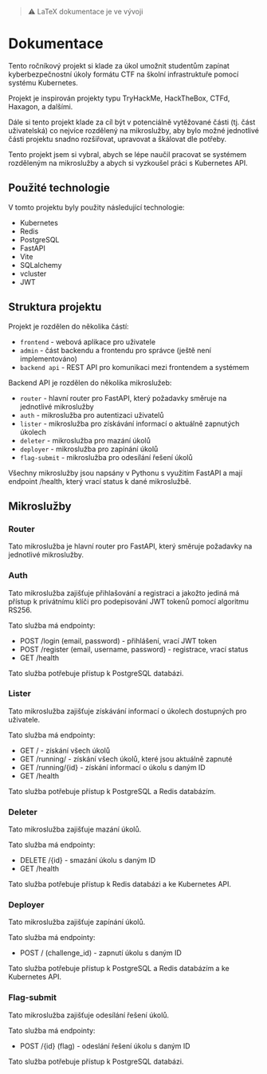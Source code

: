 > :warning: LaTeX dokumentace je ve vývoji


# Dokumentace
Tento ročníkový projekt si klade za úkol umožnit studentům zapínat kyberbezpečnostní úkoly formátu CTF na školní infrastruktuře pomocí systému Kubernetes.

Projekt je inspirován projekty typu TryHackMe, HackTheBox, CTFd, Haxagon, a dalšími.

Dále si tento projekt klade za cíl být v potenciálně vytěžované části (tj. část uživatelská) co nejvíce rozdělený na mikroslužby, aby bylo možné jednotlivé části projektu snadno rozšiřovat, upravovat a škálovat dle potřeby.

Tento projekt jsem si vybral, abych se lépe naučil pracovat se systémem rozděleným na mikroslužby a abych si vyzkoušel práci s Kubernetes API.

## Použité technologie
V tomto projektu byly použity následující technologie:
- Kubernetes
- Redis
- PostgreSQL
- FastAPI
- Vite
- SQLalchemy
- vcluster
- JWT

## Struktura projektu
Projekt je rozdělen do několika částí:
- `frontend` - webová aplikace pro uživatele
- `admin` - část backendu a frontendu pro správce (ještě není implementováno)
- `backend api` - REST API pro komunikaci mezi frontendem a systémem

Backend API je rozdělen do několika mikroslužeb:
- `router` - hlavní router pro FastAPI, který požadavky směruje na jednotlivé mikroslužby
- `auth` - mikroslužba pro autentizaci uživatelů
- `lister` - mikroslužba pro získávání informací o aktuálně zapnutých úkolech
- `deleter` - mikroslužba pro mazání úkolů
- `deployer` - mikroslužba pro zapínání úkolů
- `flag-submit` - mikroslužba pro odesílání řešení úkolů

Všechny mikroslužby jsou napsány v Pythonu s využitím FastAPI a mají endpoint /health, který vrací status k dané mikroslužbě.

## Mikroslužby

### Router
Tato mikroslužba je hlavní router pro FastAPI, který směruje požadavky na jednotlivé mikroslužby.

### Auth
Tato mikroslužba zajišťuje přihlašování a registraci a jakožto jediná má přístup k privátnímu klíči pro podepisování JWT tokenů pomocí algoritmu RS256.

Tato služba má endpointy:
- POST /login (email, password) - přihlášení, vrací JWT token
- POST /register (email, username, password) - registrace, vrací status
- GET /health

Tato služba potřebuje přístup k PostgreSQL databázi.

### Lister
Tato mikroslužba zajišťuje získávání informací o úkolech dostupných pro uživatele.

Tato služba má endpointy:
- GET / - získání všech úkolů
- GET /running/ - získání všech úkolů, které jsou aktuálně zapnuté
- GET /running/{id} - získání informací o úkolu s daným ID
- GET /health

Tato služba potřebuje přístup k PostgreSQL a Redis databázím.

### Deleter
Tato mikroslužba zajišťuje mazání úkolů.

Tato služba má endpointy:
- DELETE /{id} - smazání úkolu s daným ID
- GET /health

Tato služba potřebuje přístup k Redis databázi a ke Kubernetes API.

### Deployer
Tato mikroslužba zajišťuje zapínání úkolů.

Tato služba má endpointy:
- POST / (challenge_id) - zapnutí úkolu s daným ID

Tato služba potřebuje přístup k PostgreSQL a Redis databázím a ke Kubernetes API.

### Flag-submit
Tato mikroslužba zajišťuje odesílání řešení úkolů.

Tato služba má endpointy:
- POST /{id} (flag) - odeslání řešení úkolu s daným ID

Tato služba potřebuje přístup k PostgreSQL databázi.
